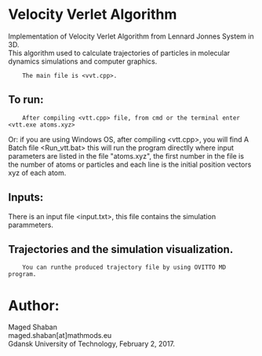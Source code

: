 # Velocity Verlet Algorithm
Implementation of Velocity Verlet Algorithm from Lennard Jonnes System in 3D. <br />
This algorithm used to calculate trajectories of particles in molecular dynamics simulations and computer graphics. <br />

        The main file is <vvt.cpp>.


## To run:
        After compiling <vtt.cpp> file, from cmd or the terminal enter <vtt.exe atoms.xyz>
      
Or: if you are using Windows OS, after compiling <vtt.cpp>, you will find A Batch file <Run_vtt.bat>
      this will run the program directlly where input parameters are listed in the file "atoms.xyz", the first number in the file is the number of atoms or particles and each line is the initial position vectors xyz of each atom.

## Inputs:
There is an input file <input.txt>, this file contains the simulation parammeters.

## Trajectories and the simulation visualization.
        You can runthe produced trajectory file by using OVITTO MD program.
  

# Author:
 Maged Shaban <br />
 maged.shaban[at]mathmods.eu <br />
 Gdansk University of Technology, February 2, 2017. 
